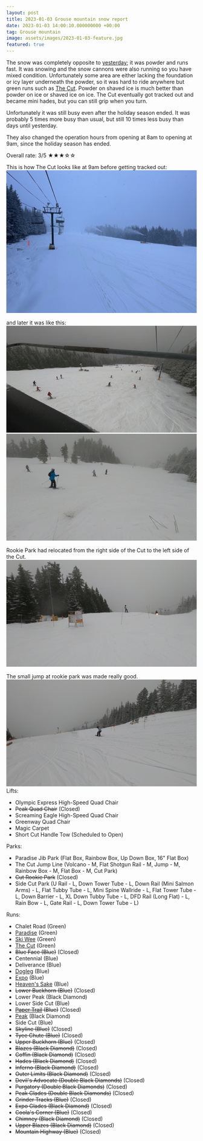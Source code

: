 ```yaml
---
layout: post
title: 2023-01-03 Grouse mountain snow report
date: 2023-01-03 14:00:10.000000000 +00:00
tag: Grouse mountain
image: assets/images/2023-01-03-feature.jpg
featured: true
---
```


The snow was completely opposite to [yesterday](/2023-01-02-grouse-mountain-snow-report); it was powder and runs fast. It was snowing and the snow cannons were also running so you have mixed condition. Unfortunately some area are either lacking the foundation or icy layer underneath the powder, so it was hard to ride anywhere but green runs such as [The Cut](/grouse/the-cut/). Powder on shaved ice is much better than powder on ice or shaved ice on ice. The Cut eventually got tracked out and became mini hades, but you can still grip when you turn.

Unfortunately it was still busy even after the holiday season ended. It was probably 5 times more busy than usual, but still 10 times less busy than days until yesterday.

They also changed the operation hours from opening at 8am to opening at 9am, since the holiday season has ended.

Overall rate: 3/5 ★★★☆☆

This is how The Cut looks like at 9am before getting tracked out:
![](/assets/images/2023-01-03-the-cut-9am.jpg)

and later it was like this:
![](/assets/images/2023-01-03-vlcsnap-2023-01-03-14h45m24s308.jpg)
![](/assets/images/2023-01-03-vlcsnap-2023-01-03-14h46m44s470.jpg)

Rookie Park had relocated from the right side of the Cut to the left side of the Cut.
![](/assets/images/2023-01-03-vlcsnap-2023-01-03-14h47m07s816.jpg)

The small jump at rookie park was made really good.
![](/assets/images/2023-01-03-vlcsnap-2023-01-03-14h47m59s263.jpg)
Lifts:

* Olympic Express High-Speed Quad Chair
* <del>Peak Quad Chair</del> (Closed)
* Screaming Eagle High-Speed Quad Chair
* Greenway Quad Chair
* Magic Carpet
* Short Cut Handle Tow (Scheduled to Open)

Parks:

* Paradise Jib Park (Flat Box, Rainbow Box, Up Down Box, 16" Flat Box)
* The Cut Jump Line (Volcano - M, Flat Shotgun Rail - M, Jump - M, Rainbow Box - M, Flat Box - M, Cut Park)
* <del>Cut Rookie Park</del> (Closed)
* Side Cut Park (U Rail - L, Down Tower Tube - L, Down Rail (Mini Salmon Arms) - L, Flat Tubby Tube - L, Mini Spine Wallride - L, Flat Tower Tube - L, Down Barrier - L, XL Down Tubby Tube - L, DFD Rail (Long Flat) - L, Rain Bow - L, Gate Rail - L, Down Tower Tube - L)

Runs:

* Chalet Road (Green)
* [Paradise](/grouse/paradise) (Green)
* [Ski Wee](/magic-carpet/) (Green)
* [The Cut](/grouse/the-cut/) (Green)
* <del>Blue Face (Blue)</del> (Closed)
* Centennial (Blue)
* Deliverance (Blue)
* [Dogleg](/dogleg/) (Blue)
* [Expo](/grouse/expo/) (Blue)
* [Heaven's Sake](/heavens-sake/) (Blue)
* <del>Lower Buckhorn (Blue)</del> (Closed)
* Lower Peak (Black Diamond)
* Lower Side Cut (Blue)
* <del>[Paper Trail](/paper-trail/) (Blue)</del> (Closed)
* [Peak](/grouse/peak/) (Black Diamond)
* Side Cut (Blue)
* <del>Skyline (Blue)</del> (Closed)
* <del>Tyee Chute (Blue)</del> (Closed)
* <del>Upper Buckhorn (Blue)</del> (Closed)
* <del>Blazes (Black Diamond)</del> (Closed)
* <del>Coffin (Black Diamond)</del> (Closed)
* <del>Hades (Black Diamond)</del> (Closed)
* <del>Inferno (Black Diamond)</del> (Closed)
* <del>Outer Limits (Black Diamond)</del> (Closed)
* <del>Devil's Advocate (Double Black Diamonds)</del> (Closed)
* <del>Purgatory (Double Black Diamonds)</del> (Closed)
* <del>Peak Glades (Double Black Diamonds)</del> (Closed)
* <del>Grinder Tracks (Blue)</del> (Closed)
* <del>Expo Glades (Black Diamond)</del> (Closed)
* <del>Coola's Corner (Blue)</del> (Closed)
* <del>Chimney (Black Diamond)</del> (Closed)
* <del>Upper Blazes (Black Diamond)</del> (Closed)
* <del>Mountain Highway (Blue)</del> (Closed)


